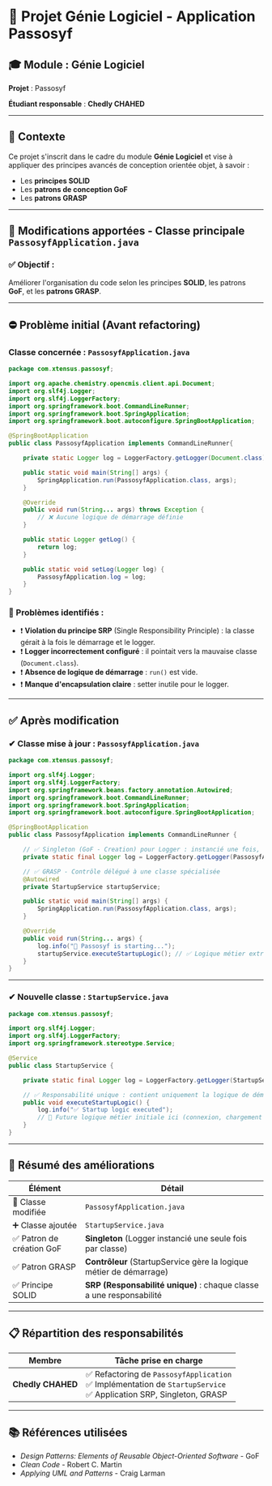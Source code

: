 # 📄 Projet Génie Logiciel - Application Passosyf

## 🎓 Module : Génie Logiciel

**Projet** : Passosyf

**Étudiant responsable** : **Chedly CHAHED**

---

## 🔧 Contexte

Ce projet s'inscrit dans le cadre du module **Génie Logiciel** et vise à appliquer des principes avancés de conception orientée objet, à savoir :

- Les **principes SOLID**
- Les **patrons de conception GoF**
- Les **patrons GRASP**

---

## 🧩 Modifications apportées - Classe principale `PassosyfApplication.java`

### ✅ Objectif :

Améliorer l'organisation du code selon les principes **SOLID**, les patrons **GoF**, et les **patrons GRASP**.

---

## ⛔ Problème initial (Avant refactoring)

### Classe concernée : `PassosyfApplication.java`

```java
package com.xtensus.passosyf;

import org.apache.chemistry.opencmis.client.api.Document;
import org.slf4j.Logger;
import org.slf4j.LoggerFactory;
import org.springframework.boot.CommandLineRunner;
import org.springframework.boot.SpringApplication;
import org.springframework.boot.autoconfigure.SpringBootApplication;

@SpringBootApplication
public class PassosyfApplication implements CommandLineRunner{

    private static Logger log = LoggerFactory.getLogger(Document.class); // ❌ Mauvais logger

    public static void main(String[] args) {
        SpringApplication.run(PassosyfApplication.class, args);
    }

    @Override
    public void run(String... args) throws Exception {
        // ❌ Aucune logique de démarrage définie
    }

    public static Logger getLog() {
        return log;
    }

    public static void setLog(Logger log) {
        PassosyfApplication.log = log;
    }
}
```

### 🧨 Problèmes identifiés :

- ❗ **Violation du principe SRP** (Single Responsibility Principle) : la classe gérait à la fois le démarrage et le logger.
- ❗ **Logger incorrectement configuré** : il pointait vers la mauvaise classe (`Document.class`).
- ❗ **Absence de logique de démarrage** : `run()` est vide.
- ❗ **Manque d'encapsulation claire** : setter inutile pour le logger.

---

## ✅ Après modification

### ✔ Classe mise à jour : `PassosyfApplication.java`

```java
package com.xtensus.passosyf;

import org.slf4j.Logger;
import org.slf4j.LoggerFactory;
import org.springframework.beans.factory.annotation.Autowired;
import org.springframework.boot.CommandLineRunner;
import org.springframework.boot.SpringApplication;
import org.springframework.boot.autoconfigure.SpringBootApplication;

@SpringBootApplication
public class PassosyfApplication implements CommandLineRunner {

    // ✅ Singleton (GoF - Creation) pour Logger : instancié une fois, partagé dans la classe
    private static final Logger log = LoggerFactory.getLogger(PassosyfApplication.class);

    // ✅ GRASP - Contrôle délégué à une classe spécialisée
    @Autowired
    private StartupService startupService;

    public static void main(String[] args) {
        SpringApplication.run(PassosyfApplication.class, args);
    }

    @Override
    public void run(String... args) {
        log.info("🚀 Passosyf is starting...");
        startupService.executeStartupLogic(); // ✅ Logique métier extraite dans une classe dédiée
    }
}
```

---

### ✔ Nouvelle classe : `StartupService.java`

```java
package com.xtensus.passosyf;

import org.slf4j.Logger;
import org.slf4j.LoggerFactory;
import org.springframework.stereotype.Service;

@Service
public class StartupService {

    private static final Logger log = LoggerFactory.getLogger(StartupService.class);

    // ✅ Responsabilité unique : contient uniquement la logique de démarrage
    public void executeStartupLogic() {
        log.info("✅ Startup logic executed");
        // 🔧 Future logique métier initiale ici (connexion, chargement config, etc.)
    }
}
```

---

## 📌 Résumé des améliorations

| Élément              | Détail                                                                 |
|----------------------|------------------------------------------------------------------------|
| 🔧 Classe modifiée    | `PassosyfApplication.java`                                             |
| ➕ Classe ajoutée     | `StartupService.java`                                                  |
| ✅ Patron de création GoF         | **Singleton** (Logger instancié une seule fois par classe)             |
| ✅ Patron GRASP       | **Contrôleur** (StartupService gère la logique métier de démarrage)    |
| ✅ Principe SOLID     | **SRP (Responsabilité unique)** : chaque classe a une responsabilité   |

---

## 📋 Répartition des responsabilités

| Membre                 | Tâche prise en charge                                                                                           |
|------------------------|-----------------------------------------------------------------------------------------------------------------|
| **Chedly CHAHED**       | ✅ Refactoring de `PassosyfApplication` <br> ✅ Implémentation de `StartupService` <br> ✅ Application SRP, Singleton, GRASP |

---

## 📚 Références utilisées

- *Design Patterns: Elements of Reusable Object-Oriented Software* - GoF
- *Clean Code* - Robert C. Martin
- *Applying UML and Patterns* - Craig Larman
